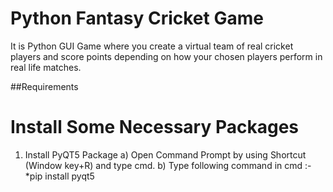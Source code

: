 # Python Fantasy Cricket Game
It  is Python GUI Game where you create a virtual team of real cricket players and score points depending  on how your chosen players perform in real life matches.

##Requirements
# Install Some Necessary Packages

 1) Install PyQT5 Package
 a) Open Command Prompt by using Shortcut (Window key+R) and type cmd.
 b) Type following command in cmd :-
*pip install pyqt5

